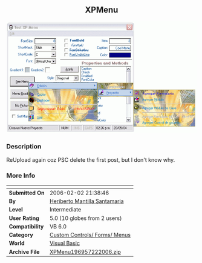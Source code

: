 ﻿<div align="center">

## XPMenu

<img src="PIC2006222145306960.gif">
</div>

### Description

ReUpload again coz PSC delete the first post, but I don't know why.
 
### More Info
 


<span>             |<span>
---                |---
**Submitted On**   |2006-02-02 21:38:46
**By**             |[Heriberto Mantilla Santamaria](https://github.com/Planet-Source-Code/PSCIndex/blob/master/ByAuthor/heriberto-mantilla-santamaria.md)
**Level**          |Intermediate
**User Rating**    |5.0 (10 globes from 2 users)
**Compatibility**  |VB 6\.0
**Category**       |[Custom Controls/ Forms/  Menus](https://github.com/Planet-Source-Code/PSCIndex/blob/master/ByCategory/custom-controls-forms-menus__1-4.md)
**World**          |[Visual Basic](https://github.com/Planet-Source-Code/PSCIndex/blob/master/ByWorld/visual-basic.md)
**Archive File**   |[XPMenu196957222006\.zip](https://github.com/Planet-Source-Code/heriberto-mantilla-santamaria-xpmenu__1-64208/archive/master.zip)








